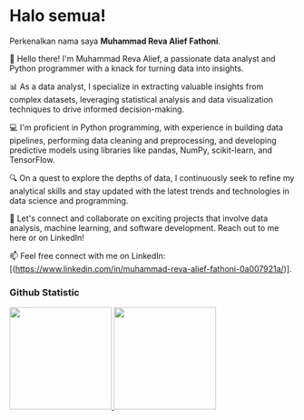 # Halo semua! 

Perkenalkan nama saya **Muhammad Reva Alief Fathoni**.<br>

👋 Hello there! I'm Muhammad Reva Alief, a passionate data analyst and Python programmer with a knack for turning data into insights.

📊 As a data analyst, I specialize in extracting valuable insights from complex datasets, leveraging statistical analysis and data visualization techniques to drive informed decision-making.

💻 I'm proficient in Python programming, with experience in building data pipelines, performing data cleaning and preprocessing, and developing predictive models using libraries like pandas, NumPy, scikit-learn, and TensorFlow.

🔍 On a quest to explore the depths of data, I continuously seek to refine my analytical skills and stay updated with the latest trends and technologies in data science and programming.

🌟 Let's connect and collaborate on exciting projects that involve data analysis, machine learning, and software development. Reach out to me here or on LinkedIn!

📫 Feel free connect with me on LinkedIn: [(https://www.linkedin.com/in/muhammad-reva-alief-fathoni-0a007921a/)].



### Github Statistic
<p align="left">
<a href="https://github.com/penuliscode">
  <img height="180em" src="https://github-readme-stats-eight-theta.vercel.app/api?username=penuliscode&show_icons=true&theme=algolia&include_all_commits=true&count_private=true"/>
  <img height="180em" src="https://github-readme-stats-eight-theta.vercel.app/api/top-langs/?username=penuliscode&layout=compact&layout=compact&theme=algolia"/>
</a>
</p>
